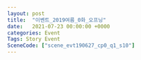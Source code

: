 ```yaml
---
layout: post
title:  "이벤트_2019여름_0화_오프닝"
date:   2021-07-23 00:00:00 +0000
categories: Event
Tags: Story Event
SceneCode: ["scene_evt190627_cp0_q1_s10"]
---
```

